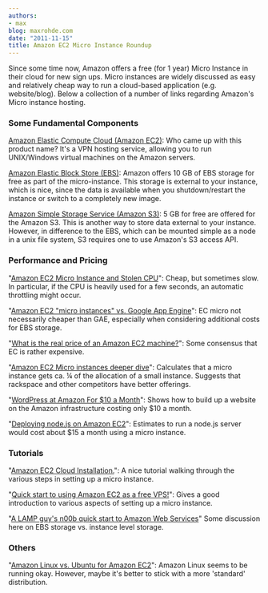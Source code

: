 ```yaml
---
authors:
- max
blog: maxrohde.com
date: "2011-11-15"
title: Amazon EC2 Micro Instance Roundup
---
```


Since some time now, Amazon offers a free (for 1 year) Micro Instance in their cloud for new sign ups. Micro instances are widely discussed as easy and relatively cheap way to run a cloud-based application (e.g. website/blog). Below a collection of a number of links regarding Amazon's Micro instance hosting.

### Some Fundamental Components

[Amazon Elastic Compute Cloud (Amazon EC2)](http://aws.amazon.com/ec2/): Who came up with this product name? It's a VPN hosting service, allowing you to run UNIX/Windows virtual machines on the Amazon servers.

[Amazon Elastic Block Store (EBS)](http://aws.amazon.com/ebs/): Amazon offers 10 GB of EBS storage for free as part of the micro-instance. This storage is external to your instance, which is nice, since the data is available when you shutdown/restart the instance or switch to a completely new image.

[Amazon Simple Storage Service (Amazon S3)](http://aws.amazon.com/s3/): 5 GB for free are offered for the Amazon S3. This is another way to store data external to your instance. However, in difference to the EBS, which can be mounted simple as a node in a unix file system, S3 requires one to use Amazon's S3 access API.

### Performance and Pricing

"[Amazon EC2 Micro Instance and Stolen CPU](http://gregsramblings.com/2011/02/07/amazon-ec2-micro-instance-cpu-steal/)": Cheap, but sometimes slow. In particular, if the CPU is heavily used for a few seconds, an automatic throttling might occur.

"[Amazon EC2 "micro instances" vs. Google App Engine](http://quoderat.megginson.com/2010/09/09/amazon-ec2-micro-instances-vs-google-app-engine/)": EC micro not necessarily cheaper than GAE, especially when considering additional costs for EBS storage.

"[What is the real price of an Amazon EC2 machine?](http://answers.onstartups.com/questions/20603/what-is-the-real-price-of-an-amazon-ec2-machine)": Some consensus that EC is rather expensive.

"[Amazon EC2 Micro instances deeper dive](http://huanliu.wordpress.com/2010/09/10/amazon-ec2-micro-instances-deeper-dive/)": Calculates that a micro instance gets ca. ¼ of the allocation of a small instance. Suggests that rackspace and other competitors have better offerings.

"[WordPress at Amazon For $10 a Month](http://www.hightechinthehub.com/tag/micro-instance/)": Shows how to build up a website on the Amazon infrastructure costing only $10 a month.

"[Deploying node.js on Amazon EC2](http://blog.carbonfive.com/2011/09/01/deploying-node-js-on-amazon-ec2/)": Estimates to run a node.js server would cost about $15 a month using a micro instance.

### Tutorials

"[Amazon EC2 Cloud Installation.](http://www.9lessons.info/2011/09/amazon-ec2-cloud-installation.html)": A nice tutorial walking through the various steps in setting up a micro instance.

"[Quick start to using Amazon EC2 as a free VPS!](http://richard.gluga.com/2010/12/quick-start-to-using-amazon-ec2-as-free.html)": Gives a good introduction to various aspects of setting up a micro instance.

"[A LAMP guy's n00b quick start to Amazon Web Services](http://times.jayliew.com/2011/01/16/a-lamp-guys-n00b-quick-start-to-amazon-web-services/)" Some discussion here on EBS storage vs. instance level storage.

### Others

"[Amazon Linux vs. Ubuntu for Amazon EC2](http://serverfault.com/questions/275736/amazon-linux-vs-ubuntu-for-amazon-ec2)": Amazon Linux seems to be running okay. However, maybe it's better to stick with a more 'standard' distribution.